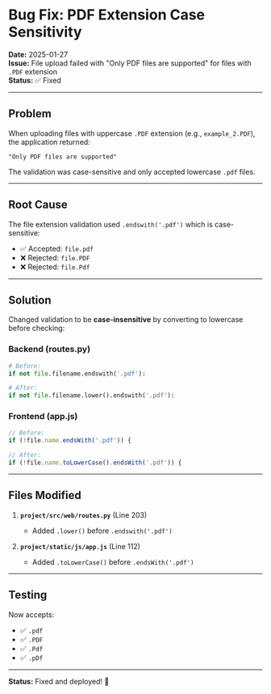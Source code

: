 # Bug Fix: PDF Extension Case Sensitivity

**Date:** 2025-01-27  
**Issue:** File upload failed with "Only PDF files are supported" for files with `.PDF` extension  
**Status:** ✅ Fixed

---

## Problem

When uploading files with uppercase `.PDF` extension (e.g., `example_2.PDF`), the application returned:
```
"Only PDF files are supported"
```

The validation was case-sensitive and only accepted lowercase `.pdf` files.

---

## Root Cause

The file extension validation used `.endswith('.pdf')` which is case-sensitive:
- ✅ Accepted: `file.pdf`
- ❌ Rejected: `file.PDF`
- ❌ Rejected: `file.Pdf`

---

## Solution

Changed validation to be **case-insensitive** by converting to lowercase before checking:

### Backend (routes.py)
```python
# Before:
if not file.filename.endswith('.pdf'):

# After:
if not file.filename.lower().endswith('.pdf'):
```

### Frontend (app.js)
```javascript
// Before:
if (!file.name.endsWith('.pdf')) {

// After:
if (!file.name.toLowerCase().endsWith('.pdf')) {
```

---

## Files Modified

1. **`project/src/web/routes.py`** (Line 203)
   - Added `.lower()` before `.endswith('.pdf')`

2. **`project/static/js/app.js`** (Line 112)
   - Added `.toLowerCase()` before `.endsWith('.pdf')`

---

## Testing

Now accepts:
- ✅ `.pdf`
- ✅ `.PDF`
- ✅ `.Pdf`
- ✅ `.pDf`

---

**Status:** Fixed and deployed! 🎉

